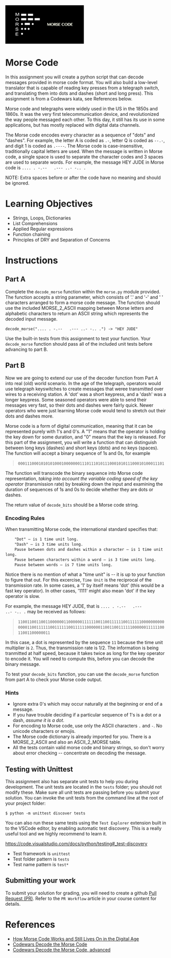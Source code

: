 <img height="120px" src="img/morse-code.jpg" />

# Morse Code
In this assignment you will create a python script that can decode messages provided in morse code format.  You will also build a low-level translator that is capable of reading key presses from a telegraph switch, and translating them into dots and dashes (short and long press).  This assignment is from a Codewars kata, see References below.

Morse code and telegraphs were widely used in the US in the 1850s and 1860s.  It was the very first telecommunication device, and revolutionized the way people messaged each other.  To this day, it still has its use in some applications, but has mostly replaced with digital data channels.

The Morse code encodes every character as a sequence of "dots" and "dashes". For example, the letter A is coded as `.-`, letter Q is coded as `--.-`, and digit 1 is coded as `.----`. The Morse code is case-insensitive, traditionally capital letters are used. When the message is written in Morse code, a single space is used to separate the character codes and 3 spaces are used to separate words. For example, the message HEY JUDE in Morse code is <code>.... . -.--&nbsp;&nbsp;&nbsp;.--- ..- -.. .</code>

NOTE: Extra spaces before or after the code have no meaning and should be ignored.

# Learning Objectives
- Strings, Loops, Dictionaries
- List Comprehensions
- Applied Regular expressions
- Function chaining
- Principles of DRY and Separation of Concerns


# Instructions

## Part A
Complete the `decode_morse` function within the `morse.py` module provided.  The function accepts a string parameter, which consists of '.' and '-' and ' ' characters arranged to form a morse code message.  The function should use the included MORSE_2_ASCII mapping between Morse letters and alphabetic characters to return an ASCII string which represents the decoded input message.

```
decode_morse(".... . -.--   .--- ..- -.. .") -> "HEY JUDE"
```

Use the built-in tests from this assignment to test your function.  Your `decode_morse` function should pass all of the included unit tests before advancing to part B.

## Part B
Now we are going to extend our use of the decoder function from Part A into real (old) world scenario.  In the age of the telegraph, operators would use telegraph keyswitches to create messages that weree transmitted over wires to a receiving station.  A 'dot' was a short keypress, and a 'dash' was a longer keypress.   Some seasoned operators were able to send their messages very fast, so their dots and dashes were fairly quick.  Newer operators who were just learning Morse code would tend to stretch out their dots and dashes more.  

Morse code is a form of digital communication, meaning that it can be represented purely with 1's and 0's.  A "1" means that the operator is holding the key down for some duration, and "0" means that the key is released.  For this part of the assignment, you will write a function that can distinguish between long keys (dashes) and short keys (dots) and no keys (spaces).  The function will accept a binary sequence of 1s and 0s, for example 

>`0001110001010101000100000001110111010111000101011100010100011101`

The function will transcode the binary sequence into Morse code representation, _taking into account the variable coding speed of the key operator_ (transmission rate) by breaking down the input and examining the duration of sequences of 1s and 0s to decide whether they are dots or dashes.

The return value of `decode_bits` should be a Morse code string.

### Encoding Rules
When transmitting Morse code, the international standard specifies that:
```
    "Dot" – is 1 time unit long.
    "Dash" – is 3 time units long.
    Pause between dots and dashes within a character – is 1 time unit long.
    Pause between characters within a word – is 3 time units long.
    Pause between words – is 7 time units long.
```
Notice there is no mention of what a "time unit" is -- it is up to your function to figure that out.  For this excercise, `Time Unit` is the reciprocal of the transmission rate.  In some cases, a '1' by itself means 'dot' (this would be a fast key operator).  In other cases, '1111' might also mean 'dot' if the key operator is slow.

For example, the message HEY JUDE, that is <code>.... . -.--&nbsp;&nbsp;&nbsp;.--- ..- -.. .</code> may be received as follows:

>`1100110011001100000011000000111111001100111111001111110000000000000011001111110011111100111111000000110011001111110000001111110011001100000011`

In this case, a dot is represented by the sequence `11` because the time unit multiplier is `2`.  Thus, the transmission rate is 1/2.  The information is being tranmitted at half speed, because it takes twice as long for the key operator to encode it.  You will need to compute this, before you can decode the binary message.

To test your `decode_bits` function, you can use the `decode_morse` function from part A to check your Morse code output.

### Hints
- Ignore extra 0's which may occur naturally at the beginning or end of a message.  
- If you have trouble deciding if a particular sequence of 1's is a dot or a dash, _assume it is a dot_.
- For encoding to Morse code, use only the ASCII characters `.` and `-`.  No unicode characters or emojis.
- The Morse code dictionary is already imported for you.  There is a MORSE_2_ASCII and also an ASCII_2_MORSE table.
- All the tests contain valid morse code and binary strings, so don't worry about error checking -- concentrate on decoding the message.


## Testing with Unittest
This assignment also has separate unit tests to help you during development. The unit tests are located in the `tests` folder; you should not modify these.  Make sure all unit tests are passing before you submit your solution. You can invoke the unit tests from the command line at the root of your project folder:
```console
$ python -m unittest discover tests
```
You can also run these same tests using the `Test Explorer` extension built in to the VSCode editor, by enabling automatic test discovery.  This is a really useful tool and we highly recommend to learn it.

https://code.visualstudio.com/docs/python/testing#_test-discovery

- Test framework is `unittest`
- Test folder pattern is `tests`
- Test name pattern is `test*`

## Submitting your work
To submit your solution for grading, you will need to create a github [Pull Request (PR)](https://docs.github.com/en/github/collaborating-with-issues-and-pull-requests/about-pull-requests).  Refer to the `PR Workflow` article in your course content for details.

# References
- [How Morse Code Works and Still Lives On in the Digital Age](https://science.howstuffworks.com/innovation/inventions/morse-code.htm)
- [Codewars Decode the Morse Code](https://www.codewars.com/kata/decode-the-morse-code/python)
- [Codewars Decode the Morse Code, advanced](https://www.codewars.com/kata/decode-the-morse-code-advanced/python)

